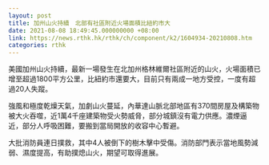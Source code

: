 ```yaml
---
layout: post
title: 加州山火持續　北部有社區附近火場面積比紐約市大
date: 2021-08-08 18:49:45.000000000 +08:00
link: https://news.rthk.hk/rthk/ch/component/k2/1604934-20210808.htm
categories: rthk
---
```


美國加州山火持續，最新一場發生在北加州格林維爾社區附近的山火，火場面積已增至超過1800平方公里，比紐約市還要大，目前只有兩成一地方受控，一度有超過20人失蹤。

強風和極度乾燥天氣，加劇山火蔓延，內華達山脈北部地區有370間房屋及構築物被大火吞噬，近1萬4千座建築物受火勢威脅，部分城鎮沒有電力供應。濃煙逼近，部分人呼吸困難，要搬到當局開放的收容中心暫避。

大批消防員連日撲救，其中4人被倒下的樹木擊中受傷。消防部門表示當地風勢減弱、濕度提高，有助撲熄山火，期望可取得進展。
